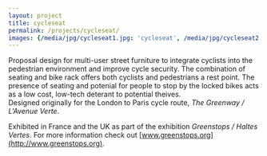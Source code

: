 ```yaml
---
layout: project
title: cycleseat
permalink: /projects/cycleseat/
images: {/media/jpg/cycleseat1.jpg: 'cycleseat', /media/jpg/cycleseat2.jpg: 'cycleseat'}
---
```

Proposal design for multi-user street furniture to integrate cyclists into the pedestrian environment and improve cycle security.  The combination of  seating and bike rack offers both cyclists and pedestrians a rest point.  The presence of seating and potenial for people to stop by the locked bikes acts as a low cost, low-tech deterant to potential theives.  
Designed originally for the London to Paris cycle route, _The Greenway / L'Avenue Verte_.

Exhibited in France and the UK as part of the exhibition _Greenstops / Haltes Vertes_.  For more information check out [www.greenstops.org](http://www.greenstops.org).
